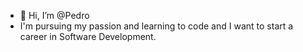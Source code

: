 - 👋 Hi, I’m @Pedro
 - I'm pursuing my passion and learning to code and I want to start a career in Software Development.

<!---
PedroHB2/PedroHB2 is a ✨ special ✨ repository because its `README.md` (this file) appears on your GitHub profile.
You can click the Preview link to take a look at your changes.
--->
